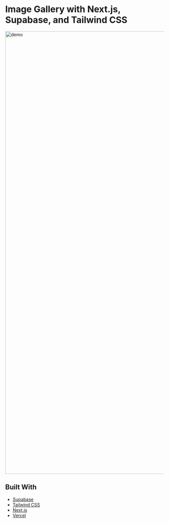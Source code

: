 

# Image Gallery with Next.js, Supabase, and Tailwind CSS



<img width="1406" height="auto" alt="demo" src="https://raw.githubusercontent.com/guilhermemm-dev/nextjs-gallery/master/public/gallerydemo%20(1).png">

## Built With

- [Supabase](https://supabase.com)
- [Tailwind CSS](https://tailwindcss.com)
- [Next.js](https://nextjs.org)
- [Vercel](https://vercel.com)
